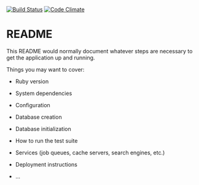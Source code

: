 [![Build Status](https://travis-ci.org/mellhime/flashcards.svg?branch=master)](https://travis-ci.org/mellhime/flashcards)
[![Code Climate](https://codeclimate.com/github/codeclimate/codeclimate/badges/gpa.svg)](https://codeclimate.com/github/mellhime/flashcards)

# README
This README would normally document whatever steps are necessary to get the
application up and running.

Things you may want to cover:

* Ruby version

* System dependencies

* Configuration

* Database creation

* Database initialization

* How to run the test suite

* Services (job queues, cache servers, search engines, etc.)

* Deployment instructions

* ...
